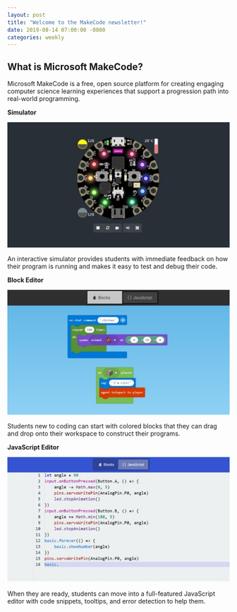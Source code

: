 ```yaml
---
layout: post
title: "Welcome to the MakeCode newsletter!"
date: 2019-08-14 07:00:00 -0800
categories: weekly
---
```


## What is Microsoft MakeCode?
Microsoft MakeCode is a free, open source platform for creating engaging computer science learning experiences that support a progression path into real-world programming.

**Simulator**

[![Simulator](../assets/08142019/81419sim.jpg)](https://www.microsoft.com/en-us/makecode/about)

An interactive simulator provides students with immediate feedback on how their program is running and makes it easy to test and debug their code.

**Block Editor**

[![Block Editor](../assets/08142019/81419block.jpg)](https://www.microsoft.com/en-us/makecode/about)

Students new to coding can start with colored blocks that they can drag and drop onto their workspace to construct their programs.

**JavaScript Editor**

[![JavaScript Editor](../assets/08142019/81419jsed.jpg)](https://www.microsoft.com/en-us/makecode/about)

When they are ready, students can move into a full-featured JavaScript editor with code snippets, tooltips, and error detection to help them.
